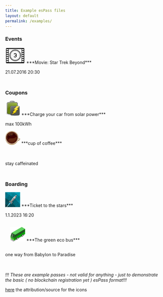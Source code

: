 ```yaml
---
title: Example esPass files
layout: default
permalink: /examples/
---
```


### Events

<a href="/assets/download/pass/movie.espass">
<img class="passicon" src="/assets/img/pass_icons/movie.png" alt="movie"/></a>
***Movie: Star Trek Beyond***

21.07.2016 20:30

 <p style="clear:left;margin-bottom:48px"/>



### Coupons
<img class="passicon" src="/assets/img/pass_icons/charge.png" alt="charge"/>
***Charge your car from solar power***

max 100kWh

 <p style="clear:left;margin-bottom:48px"/>

 <a href="/examples/">
 <img class="passicon" src="/assets/img/pass_icons/coffee.png" alt="coffee"/></a>
 ***cup of coffee***

 stay caffeinated
 <p style="clear:left;margin-bottom:48px"/>

### Boarding
<img class="passicon" src="/assets/img/pass_icons/30C3.png" alt="star ticket"/>
***Ticket to the stars***

1.1.2023 16:20
<p style="clear:left;padding:16px"/>

<a href="/examples/">
<img class="passicon" src="/assets/img/pass_icons/bus-green.png" alt="green bus"/></a>
***The green eco bus***

one way from Babylon to Paradise

<p style="clear:left;margin-bottom:48px"/>

*!!! These are example passes - not valid for anything - just to demonstrate the basic ( no blockchain registration yet ) esPass format!!!*

[here](/imagecredits/) the attribution/source for the icons
